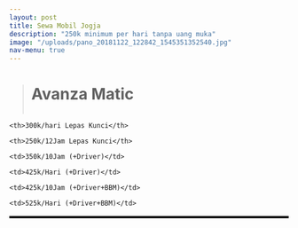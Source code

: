 ```yaml
---
layout: post
title: Sewa Mobil Jogja
description: "250k minimum per hari tanpa uang muka"
image: "/uploads/pano_20181122_122842_1545351352540.jpg"
nav-menu: true
---
```

> <h1>Avanza Matic</h1>
> <span class="image fit"><img src="{% link /uploads/m6.webp %}" alt="" /></span>

<style>

table, th, td { border: 2px solid black;margin-left: auto;margin-right: auto;

}

</style>

<table>

<tr>

    <th>300k/hari Lepas Kunci</th>
    
    <th>250k/12Jam Lepas Kunci</th>

</tr>

<tr>

    <td>350k/10Jam (+Driver)</td>
    
    <td>425k/Hari (+Driver)</td>

</tr>

<tr>

    <td>425k/10Jam (+Driver+BBM)</td>
    
    <td>525k/Hari (+Driver+BBM)</td>

</tr>

</table>

<span class="image right"><img src="{% link /uploads/m6.webp %}" alt="" /></span>

